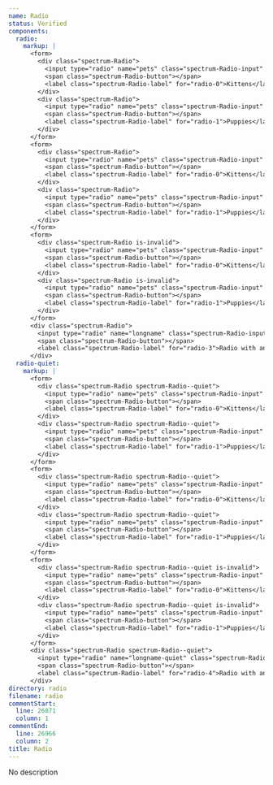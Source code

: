 ```yaml
---
name: Radio
status: Verified
components:
  radio:
    markup: |
      <form>
        <div class="spectrum-Radio">
          <input type="radio" name="pets" class="spectrum-Radio-input" id="radio-0">
          <span class="spectrum-Radio-button"></span>
          <label class="spectrum-Radio-label" for="radio-0">Kittens</label>
        </div>
        <div class="spectrum-Radio">
          <input type="radio" name="pets" class="spectrum-Radio-input" id="radio-1" checked>
          <span class="spectrum-Radio-button"></span>
          <label class="spectrum-Radio-label" for="radio-1">Puppies</label>
        </div>
      </form>
      <form>
        <div class="spectrum-Radio">
          <input type="radio" name="pets" class="spectrum-Radio-input" id="radio-0-disabled" disabled>
          <span class="spectrum-Radio-button"></span>
          <label class="spectrum-Radio-label" for="radio-0">Kittens</label>
        </div>
        <div class="spectrum-Radio">
          <input type="radio" name="pets" class="spectrum-Radio-input" id="radio-1-disabled" checked disabled>
          <span class="spectrum-Radio-button"></span>
          <label class="spectrum-Radio-label" for="radio-1">Puppies</label>
        </div>
      </form>
      <form>
        <div class="spectrum-Radio is-invalid">
          <input type="radio" name="pets" class="spectrum-Radio-input" id="radio-0">
          <span class="spectrum-Radio-button"></span>
          <label class="spectrum-Radio-label" for="radio-0">Kittens</label>
        </div>
        <div class="spectrum-Radio is-invalid">
          <input type="radio" name="pets" class="spectrum-Radio-input" id="radio-1" checked>
          <span class="spectrum-Radio-button"></span>
          <label class="spectrum-Radio-label" for="radio-1">Puppies</label>
        </div>
      </form>
      <div class="spectrum-Radio">
        <input type="radio" name="longname" class="spectrum-Radio-input" id="radio-3">
        <span class="spectrum-Radio-button"></span>
        <label class="spectrum-Radio-label" for="radio-3">Radio with an extrordinarily long label please don't do this but if you did it should truncate text when it gets longer than the container which contains the radio which has an unacceptably long label</label>
      </div>
  radio-quiet:
    markup: |
      <form>
        <div class="spectrum-Radio spectrum-Radio--quiet">
          <input type="radio" name="pets" class="spectrum-Radio-input" id="radio-0">
          <span class="spectrum-Radio-button"></span>
          <label class="spectrum-Radio-label" for="radio-0">Kittens</label>
        </div>
        <div class="spectrum-Radio spectrum-Radio--quiet">
          <input type="radio" name="pets" class="spectrum-Radio-input" id="radio-1" checked>
          <span class="spectrum-Radio-button"></span>
          <label class="spectrum-Radio-label" for="radio-1">Puppies</label>
        </div>
      </form>
      <form>
        <div class="spectrum-Radio spectrum-Radio--quiet">
          <input type="radio" name="pets" class="spectrum-Radio-input" id="radio-0-disabled" disabled>
          <span class="spectrum-Radio-button"></span>
          <label class="spectrum-Radio-label" for="radio-0">Kittens</label>
        </div>
        <div class="spectrum-Radio spectrum-Radio--quiet">
          <input type="radio" name="pets" class="spectrum-Radio-input" id="radio-1-disabled" checked disabled>
          <span class="spectrum-Radio-button"></span>
          <label class="spectrum-Radio-label" for="radio-1">Puppies</label>
        </div>
      </form>
      <form>
        <div class="spectrum-Radio spectrum-Radio--quiet is-invalid">
          <input type="radio" name="pets" class="spectrum-Radio-input" id="radio-0">
          <span class="spectrum-Radio-button"></span>
          <label class="spectrum-Radio-label" for="radio-0">Kittens</label>
        </div>
        <div class="spectrum-Radio spectrum-Radio--quiet is-invalid">
          <input type="radio" name="pets" class="spectrum-Radio-input" id="radio-1" checked>
          <span class="spectrum-Radio-button"></span>
          <label class="spectrum-Radio-label" for="radio-1">Puppies</label>
        </div>
      </form>
      <div class="spectrum-Radio spectrum-Radio--quiet">
        <input type="radio" name="longname-quiet" class="spectrum-Radio-input" id="radio-4">
        <span class="spectrum-Radio-button"></span>
        <label class="spectrum-Radio-label" for="radio-4">Radio with an extrordinarily long label please don't do this but if you did it should truncate text when it gets longer than the container which contains the radio which has an unacceptably long label</label>
      </div>
directory: radio
filename: radio
commentStart:
  line: 26871
  column: 1
commentEnd:
  line: 26966
  column: 2
title: Radio
---
```

No description